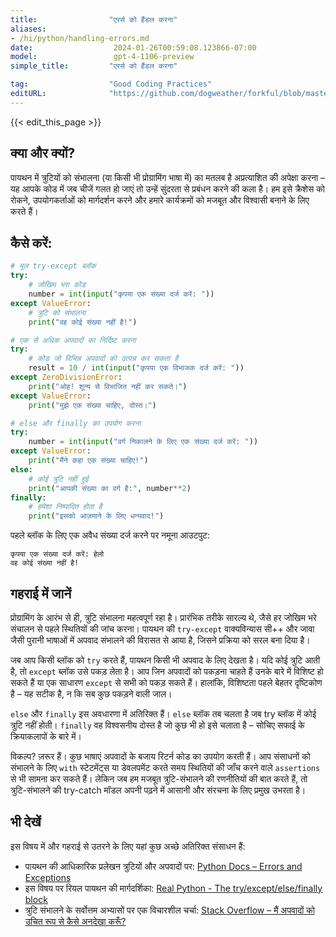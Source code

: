 ```yaml
---
title:                "एरर्स को हैंडल करना"
aliases:
- /hi/python/handling-errors.md
date:                  2024-01-26T00:59:08.123866-07:00
model:                 gpt-4-1106-preview
simple_title:         "एरर्स को हैंडल करना"

tag:                  "Good Coding Practices"
editURL:              "https://github.com/dogweather/forkful/blob/master/content/hi/python/handling-errors.md"
---
```


{{< edit_this_page >}}

## क्या और क्यों?

पायथन में त्रुटियों को संभालना (या किसी भी प्रोग्रामिंग भाषा में) का मतलब है अप्रत्याशित की अपेक्षा करना – यह आपके कोड में जब चीजें गलत हो जाएं तो उन्हें सुंदरता से प्रबंधन करने की कला है। हम इसे क्रैशेस को रोकने, उपयोगकर्ताओं को मार्गदर्शन करने और हमारे कार्यक्रमों को मजबूत और विश्वासी बनाने के लिए करते हैं।

## कैसे करें:

``` Python
# मूल try-except ब्लॉक
try:
    # जोखिम भरा कोड
    number = int(input("कृपया एक संख्या दर्ज करें: "))
except ValueError:
    # त्रुटि को संभालना
    print("वह कोई संख्या नहीं है!")

# एक से अधिक अपवादों का निर्दिष्ट करना
try:
    # कोड जो विभिन्न अपवादों को उत्पन्न कर सकता है
    result = 10 / int(input("कृपया एक विभाजक दर्ज करें: "))
except ZeroDivisionError:
    print("ओह! शून्य से विभाजित नहीं कर सकते।")
except ValueError:
    print("मुझे एक संख्या चाहिए, दोस्त।")

# else और finally का उपयोग करना
try:
    number = int(input("वर्ग निकालने के लिए एक संख्या दर्ज करें: "))
except ValueError:
    print("मैंने कहा एक संख्या चाहिए!")
else:
    # कोई त्रुटि नहीं हुई
    print("आपकी संख्या का वर्ग है:", number**2)
finally:
    # हमेशा निष्पादित होता है
    print("इसको आज़माने के लिए धन्यवाद!")
```

पहले ब्लॉक के लिए एक अवैध संख्या दर्ज करने पर नमूना आउटपुट:
```
कृपया एक संख्या दर्ज करें: हेलो
वह कोई संख्या नहीं है!
```

## गहराई में जानें

प्रोग्रामिंग के आरंभ से ही, त्रुटि संभालना महत्वपूर्ण रहा है। प्रारंभिक तरीके सारल्य थे, जैसे हर जोखिम भरे संचालन से पहले स्थितियों की जांच करना। पायथन की `try-except` वाक्यविन्यास सी++ और जावा जैसी पुरानी भाषाओं में अपवाद संभालने की विरासत से आया है, जिसने प्रक्रिया को सरल बना दिया है।

जब आप किसी ब्लॉक को `try` करते हैं, पायथन किसी भी अपवाद के लिए देखता है। यदि कोई त्रुटि आती है, तो `except` ब्लॉक उसे पकड़ लेता है। आप जिन अपवादों को पकड़ना चाहते हैं उनके बारे में विशिष्ट हो सकते हैं या एक साधारण `except` से सभी को पकड़ सकते हैं। हालांकि, विशिष्टता पहले बेहतर दृष्टिकोण है – यह सटीक है, न कि सब कुछ पकड़ने वाली जाल।

`else` और `finally` इस अवधारणा में अतिरिक्त हैं। `else` ब्लॉक तब चलता है जब try ब्लॉक में कोई त्रुटि नहीं होती। `finally` वह विश्वसनीय दोस्त है जो कुछ भी हो इसे चलाता है – सोचिए सफाई के क्रियाकलापों के बारे में।

विकल्प? ज़रूर हैं। कुछ भाषाएं अपवादों के बजाय रिटर्न कोड का उपयोग करती हैं। आप संसाधनों को संभालने के लिए `with` स्टेटमेंट्स या डेवलपमेंट करते समय स्थितियों की जाँच करने वाले `assertions` से भी सामना कर सकते हैं। लेकिन जब हम मजबूत त्रुटि-संभालने की रणनीतियों की बात करते हैं, तो त्रुटि-संभालने की try-catch मॉडल अपनी पढ़ने में आसानी और संरचना के लिए प्रमुख उभरता है।

## भी देखें

इस विषय में और गहराई से उतरने के लिए यहां कुछ अच्छे अतिरिक्त संसाधन हैं:

- पायथन की आधिकारिक प्रलेखन त्रुटियों और अपवादों पर: [Python Docs – Errors and Exceptions](https://docs.python.org/3/tutorial/errors.html)
- इस विषय पर रियल पायथन की मार्गदर्शिका: [Real Python - The try/except/else/finally block](https://realpython.com/python-exceptions/)
- त्रुटि संभालने के सर्वोत्तम अभ्यासों पर एक विचारशील चर्चा: [Stack Overflow – मैं अपवादों को उचित रूप से कैसे अनदेखा करूँ?](https://stackoverflow.com/questions/4990718/about-catching-any-exception)

